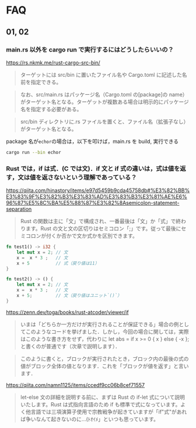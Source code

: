 # FAQ

## 01, 02

### main.rs 以外を cargo run で実行するにはどうしたらいいの？

<https://rs.nkmk.me/rust-cargo-src-bin/>

> ターゲットには src/bin に置いたファイル名や Cargo.toml に記述した名前を指定できる。

> なお、src/main.rs はパッケージ名（Cargo.toml の[package]の name）がターゲット名となる。ターゲットが複数ある場合は明示的にパッケージ名を指定する必要がある。

> src/bin ディレクトリに.rs ファイルを置くと、ファイル名（拡張子なし）がターゲット名となる。

package 名が`echor`の場合は，以下を叩けば，main.rs を build, 実行できる

```bash
cargo run --bin echor
```

### Rust では，if は式．(C では文)．if 文と if 式の違いは，式は値を返す，文は値を返さないという理解であっている？

<https://qiita.com/hinastory/items/e97d5459b9cda45758db#%E3%82%BB%E3%83%9F%E3%82%B3%E3%83%AD%E3%83%B3%E3%81%AE%E6%96%87%E5%8C%BA%E5%88%87%E3%82%8Asemicolon-statement-separation>

> Rust の関数は主に「文」で構成され、一番最後は「文」か「式」で終わります。Rust の文と文の区切りはセミコロン「;」です。従って最後にセミコロンが付くか否かで文か式かを区別できます。

```rust
fn test1() -> i32 {
    let mut x = 2; // 文
    x =  x * 3 ;   // 文
    x + 5          // 式（戻り値は11）
}

fn test2() -> () {
    let mut x = 2; // 文
    x =  x * 3 ;   // 文
    x + 5;         // 文（戻り値はユニット`()`）
}
```

<https://zenn.dev/toga/books/rust-atcoder/viewer/if>

> いまは「どちらか一方だけが実行されることが保証できる」場合の例としてこのようなコードを挙げました．しかし，今回の場合に関しては，実際はこのような書き方をせず，代わりに let abs = if x >= 0 { x } else { -x }; と書くのが普通です（次章で説明します）．

> このように書くと，ブロックが実行されたとき，ブロック内の最後の式の値がブロック全体の値となります．これを「ブロックが値を返す」と言います．

<https://qiita.com/namn1125/items/ccedf9cc06b8cef71557>

> let-else 文の詳細を説明する前に、まずは Rust の if-let 式について説明いたします。Rust は式指向言語のため if も標準で式になっています。よく他言語では三項演算子使用で宗教戦争が起きていますが「if"式"があれば争いなんて起きないのに...(ﾄｵｲﾒ」といつも思っています。
